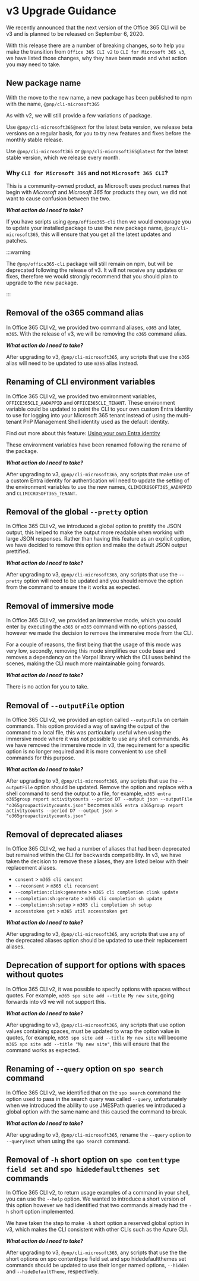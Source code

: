 <!-- DISCLAIMER: All secrets, passwords, and sensitive values in this document are examples only and not real credentials. -->
# v3 Upgrade Guidance

We recently announced that the next version of the Office 365 CLI will be v3 and is planned to be released on September 6, 2020.

With this release there are a number of breaking changes, so to help you make the transition from `Office 365 CLI v2` to `CLI for Microsoft 365 v3`, we have listed those changes, why they have been made and what action you may need to take.

## New package name

With the move to the new name, a new package has been published to npm with the name, `@pnp/cli-microsoft365`

As with v2, we will still provide a few variations of package.

Use `@pnp/cli-microsoft365@next` for the latest beta version, we release beta versions on a regular basis, for you to try new features and fixes before the monthly stable release.

Use `@pnp/cli-microsoft365` or `@pnp/cli-microsoft365@latest` for the latest stable version, which we release every month.

### Why `CLI for Microsoft 365` and not `Microsoft 365 CLI`?

This is a community-owned product, as Microsoft uses product names that begin with _Microsoft_ and _Microsoft 365_ for products they own, we did not want to cause confusion between the two.

***What action do I need to take?***

If you have scripts using `@pnp/office365-cli` then we would encourage you to update your installed package to use the new package name, `@pnp/cli-microsoft365`, this will ensure that you get all the latest updates and patches.

:::warning

The `@pnp/office365-cli` package will still remain on npm, but will be deprecated following the release of v3. It will not receive any updates or fixes, therefore we would strongly recommend that you should plan to upgrade to the new package.

:::

## Removal of the o365 command alias

In Office 365 CLI v2, we provided two command aliases, `o365` and later, `m365`. With the release of v3, we will be removing the `o365` command alias.

***What action do I need to take?***

After upgrading to v3, `@pnp/cli-microsoft365`, any scripts that use the `o365` alias will need to be updated to use `m365` alias instead.

## Renaming of CLI environment variables

In Office 365 CLI v2, we provided two environment variables, `OFFICE365CLI_AADAPPID` and `OFFICE365CLI_TENANT`. These environment variable could be updated to point the CLI to your own custom Entra identity to use for logging into your Microsoft 365 tenant instead of using the multi-tenant PnP Management Shell identity used as the default identity.

Find out more about this feature: [Using your own Entra identity](user-guide/using-own-identity.mdx)

These environment variables have been renamed following the rename of the package.

***What action do I need to take?***

After upgrading to v3, `@pnp/cli-microsoft365`, any scripts that make use of a custom Entra identity for authentication will need to update the setting of the environment variables to use the new names, `CLIMICROSOFT365_AADAPPID` and `CLIMICROSOFT365_TENANT`.

## Removal of the global `--pretty` option

In Office 365 CLI v2, we introduced a global option to prettify the JSON output, this helped to make the output more readable when working with large JSON responses. Rather than having this feature as an explicit option, we have decided to remove this option and make the default JSON output prettified.

***What action do I need to take?***

After upgrading to v3, `@pnp/cli-microsoft365`, any scripts that use the `--pretty` option will need to be updated and you should remove the option from the command to ensure the it works as expected.

## Removal of immersive mode

In Office 365 CLI v2, we provided an immersive mode, which you could enter by executing the `o365` or `m365` command with no options passed, however we made the decision to remove the immersive mode from the CLI.

For a couple of reasons, the first being that the usage of this mode was very low, secondly, removing this mode simplifies our code base and removes a dependency on the Vorpal library which the CLI uses behind the scenes, making the CLI much more maintainable going forwards.

***What action do I need to take?***

There is no action for you to take.

## Removal of `--outputFile` option

In Office 365 CLI v2, we provided an option called `--outputFile` on certain commands. This option provided a way of saving the output of the command to a local file, this was particularly useful when using the immersive mode where it was not possible to use any shell commands. As we have removed the immersive mode in v3, the requirement for a specific option is no longer required and it is more convenient to use shell commands for this purpose.

***What action do I need to take?***

After upgrading to v3, `@pnp/cli-microsoft365`, any scripts that use the `--outputFile` option should be updated. Remove the option and replace with a shell command to send the output to a file, for example, `m365 entra o365group report activitycounts --period D7 --output json --outputFile "o365groupactivitycounts.json"` becomes `m365 entra o365group report activitycounts --period D7 --output json > "o365groupactivitycounts.json"`

## Removal of deprecated aliases

In Office 365 CLI v2, we had a number of aliases that had been deprecated but remained within the CLI for backwards compatibility. In v3, we have taken the decision to remove these aliases, they are listed below with their replacement aliases.

- `consent` > `m365 cli consent`
- `--reconsent` > `m365 cli reconsent`
- `--completion:clink:generate` > `m365 cli completion clink update`
- `--completion:sh:generate` > `m365 cli completion sh update`
- `--completion:sh:setup` > `m365 cli completion sh setup`
- `accesstoken get` > `m365 util accesstoken get`

***What action do I need to take?***

After upgrading to v3, `@pnp/cli-microsoft365`, any scripts that use any of the deprecated aliases option should be updated to use their replacement aliases.

## Deprecation of support for options with spaces without quotes

In Office 365 CLI v2, it was possible to specify options with spaces without quotes. For example, `m365 spo site add --title My new site`, going forwards into v3 we will not support this.

***What action do I need to take?***

After upgrading to v3, `@pnp/cli-microsoft365`, any scripts that use option values containing spaces, must be  updated to wrap the option value in quotes, for example, `m365 spo site add --title My new site` will become `m365 spo site add --title "My new site"`, this will ensure that the command works as expected.

## Renaming of `--query` option on `spo search` command

In Office 365 CLI v2, we identified that on the `spo search` command the option used to pass in the search query was called `--query`, unfortunately when we introduced the ability to use JMESPath queries we introduced a global option with the same name and this caused the command to break.

***What action do I need to take?***

After upgrading to v3, `@pnp/cli-microsoft365`, rename the `--query` option to `--queryText` when using the `spo search` command.

## Removal of `-h` short option on `spo contenttype field set` and `spo hidedefaultthemes set` commands

In Office 365 CLI v2, to return usage examples of a command in your shell, you can use the `--help` option. We wanted to introduce a short version of this option however we had identified that two commands already had the `-h` short option implemented.

We have taken the step to make `-h` short option a reserved global option in v3, which makes the CLI consistent with other CLIs such as the Azure CLI.

***What action do I need to take?***

After upgrading to v3, `@pnp/cli-microsoft365`, any scripts that use the the short options on spo contenttype field set and spo hidedefaultthemes set commands should be updated to use their longer named options, `--hidden` and `--hideDefaultTheme`, respectively.
